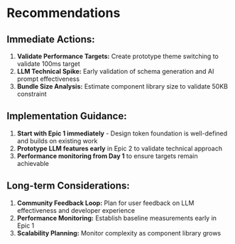 # Recommendations

## Immediate Actions:
1. **Validate Performance Targets:** Create prototype theme switching to validate 100ms target
2. **LLM Technical Spike:** Early validation of schema generation and AI prompt effectiveness
3. **Bundle Size Analysis:** Estimate component library size to validate 50KB constraint

## Implementation Guidance:
1. **Start with Epic 1 immediately** - Design token foundation is well-defined and builds on existing work
2. **Prototype LLM features early** in Epic 2 to validate technical approach
3. **Performance monitoring from Day 1** to ensure targets remain achievable

## Long-term Considerations:
1. **Community Feedback Loop:** Plan for user feedback on LLM effectiveness and developer experience
2. **Performance Monitoring:** Establish baseline measurements early in Epic 1
3. **Scalability Planning:** Monitor complexity as component library grows
